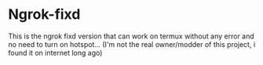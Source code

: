 # Ngrok-fixd
This is the ngrok fixd version that can work on termux without any error and no need to turn on hotspot... (I'm not the real owner/modder of this project, i found it on internet long ago)
